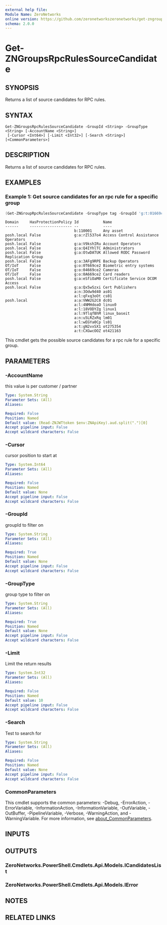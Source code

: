 ```yaml
---
external help file:
Module Name: ZeroNetworks
online version: https://github.com/zeronetworkszeronetworks/get-zngroupsrpcrulessourcecandidate
schema: 2.0.0
---
```


# Get-ZNGroupsRpcRulesSourceCandidate

## SYNOPSIS
Returns a list of source candidates for RPC rules.

## SYNTAX

```
Get-ZNGroupsRpcRulesSourceCandidate -GroupId <String> -GroupType <String> [-AccountName <String>]
 [-Cursor <Int64>] [-Limit <Int32>] [-Search <String>] [<CommonParameters>]
```

## DESCRIPTION
Returns a list of source candidates for RPC rules.

## EXAMPLES

### Example 1: Get source candidates for an rpc rule for a specific group
```powershell
(Get-ZNGroupRpcRulesSourceCandidate -GroupType tag -GroupId 'g:t:01669ce2').Items
```

```output
Domain     HasProtectionPolicy Id           Name
------     ------------------- --           ----
                               b:110001     Any asset
posh.local False               g:a:rZl537o4 Access Control Assistance Operators
posh.local False               g:a:V9kshIRu Account Operators
posh.local False               g:a:Q4IYhlTC Administrators
posh.local False               g:a:OtwDATUK Allowed RODC Password Replication Group
posh.local False               g:a:3AFg9RPE Backup Operators
OT/IoT     False               g:o:0T669ce2 Biometric entry systems
OT/IoT     False               g:o:04669ce2 Cameras
OT/IoT     False               g:o:0A669ce2 Card readers
posh.local False               g:a:eSfiOaM0 Certificate Service DCOM Access
posh.local False               g:a:Qx5wSzxi Cert Publishers
                               a:n:3Odw9d40 as01
                               a:l:qFxq3oOt cs01
posh.local                     a:a:VWW2G2C8 dc01
                               a:l:4NMHdoaO linux0
                               a:l:18VODYZg linux1
                               a:l:9TlqfBhM linux_baseit
                               a:n:u5LRZxRq lm01
                               a:l:wEGYa0Cp ls01
                               a:t:gN2vxSX1 ot275354
                               a:t:CXGwcOOZ ot421163
```

This cmdlet gets the possible source candidates for a rpc rule for a specific group.

## PARAMETERS

### -AccountName
this value is per customer / partner

```yaml
Type: System.String
Parameter Sets: (All)
Aliases:

Required: False
Position: Named
Default value: (Read-ZNJWTtoken $env:ZNApiKey).aud.split(".")[0]
Accept pipeline input: False
Accept wildcard characters: False
```

### -Cursor
cursor position to start at

```yaml
Type: System.Int64
Parameter Sets: (All)
Aliases:

Required: False
Position: Named
Default value: None
Accept pipeline input: False
Accept wildcard characters: False
```

### -GroupId
groupId to filter on

```yaml
Type: System.String
Parameter Sets: (All)
Aliases:

Required: True
Position: Named
Default value: None
Accept pipeline input: False
Accept wildcard characters: False
```

### -GroupType
group type to filter on

```yaml
Type: System.String
Parameter Sets: (All)
Aliases:

Required: True
Position: Named
Default value: None
Accept pipeline input: False
Accept wildcard characters: False
```

### -Limit
Limit the return results

```yaml
Type: System.Int32
Parameter Sets: (All)
Aliases:

Required: False
Position: Named
Default value: 10
Accept pipeline input: False
Accept wildcard characters: False
```

### -Search
Test to search for

```yaml
Type: System.String
Parameter Sets: (All)
Aliases:

Required: False
Position: Named
Default value: None
Accept pipeline input: False
Accept wildcard characters: False
```

### CommonParameters
This cmdlet supports the common parameters: -Debug, -ErrorAction, -ErrorVariable, -InformationAction, -InformationVariable, -OutVariable, -OutBuffer, -PipelineVariable, -Verbose, -WarningAction, and -WarningVariable. For more information, see [about_CommonParameters](http://go.microsoft.com/fwlink/?LinkID=113216).

## INPUTS

## OUTPUTS

### ZeroNetworks.PowerShell.Cmdlets.Api.Models.ICandidatesList

### ZeroNetworks.PowerShell.Cmdlets.Api.Models.IError

## NOTES

## RELATED LINKS

